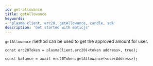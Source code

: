 ```yaml
---
id: get-allowance
title: getAllowance
keywords: 
- 'plasma client, erc20, getAllowance, candle, sdk'
description: 'Get started with maticjs'
---
```


`getAllowance` method can be used to get the approved amount for user.

```
const erc20Token = plasmaClient.erc20(<token address>, true);

const balance = await erc20Token.getAllowance(<userAddress>);
```
